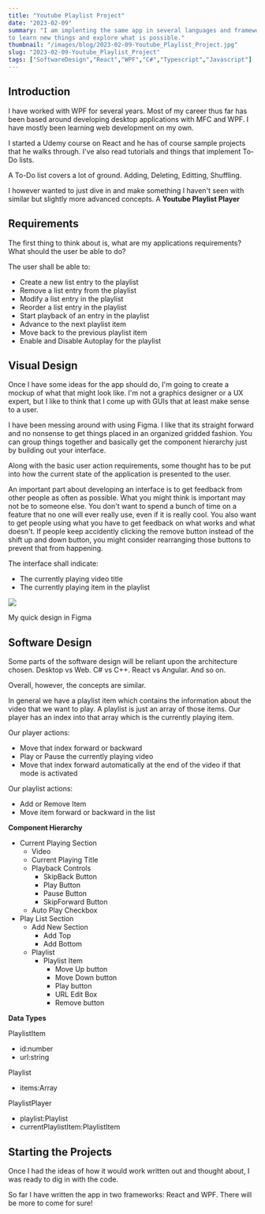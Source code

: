 ```yaml
---
title: "Youtube Playlist Project"
date: "2023-02-09"
summary: "I am implenting the same app in several languages and frameworks (Desktop and Web)
to learn new things and explore what is possible."
thumbnail: "/images/blog/2023-02-09-Youtube_Playlist_Project.jpg"
slug: "2023-02-09-Youtube_Playlist_Project"
tags: ["SoftwareDesign","React","WPF","C#","Typescript","Javascript"]
---
```

## Introduction
I have worked with WPF for several years. Most of my career thus far has been based around developing desktop applications with MFC and WPF. I have mostly been learning web development on my own.

I started a Udemy course on React and he has of course sample projects that he walks through. I've also read tutorials and things that implement To-Do lists.

A To-Do list covers a lot of ground. Adding, Deleting, Editting, Shuffling.

I however wanted to just dive in and make something I haven't seen with similar but slightly more advanced concepts. A **Youtube Playlist Player**

## Requirements

The first thing to think about is, what are my applications requirements? What should the user be able to do?

The user shall be able to:

- Create a new list entry to the playlist
- Remove a list entry from the playlist
- Modify a list entry in the playlist
- Reorder a list entry in the playlist
- Start playback of an entry in the playlist
- Advance to the next playlist item
- Move back to the previous playlist item
- Enable and Disable Autoplay for the playlist

## Visual Design
Once I have some ideas for the app should do, I'm going to create a mockup of what that might look like. I'm not a graphics designer or a UX expert, but I like to think that I come up with GUIs that at least make sense to a user.  

I have been messing around with using Figma. I like that its straight forward and no nonsense to get things placed in an organized gridded fashion. You can group things together and basically get the component hierarchy just by building out your interface. 

Along with the basic user action requirements, some thought has to be put into how the current state of the application is presented to the user. 

An important part about developing an interface is to get feedback from other people as often as possible. What you might think is important may not be to someone else. You don't want to spend a bunch of time on a feature that no one will ever really use, even if it is really cool. You also want to get people using what you have to get feedback on what works and what doesn't. If people keep accidently clicking the remove button instead of the shift up and down button, you might consider rearranging those buttons to prevent that from happening. 

The interface shall indicate:

- The currently playing video title
- The currently playing item in the playlist

<p class="blog-img center lg">
    <img src="/images/blog/figma_playlist_mock.png">
    <div class="center">My quick design in Figma</div>
</p>

## Software Design
Some parts of the software design will be reliant upon the architecture chosen. Desktop vs Web. C# vs C++. React vs Angular. And so on.

Overall, however, the concepts are similar.

In general we have a playlist item which contains the information about the video that we want to play. A playlist is just an array of those items. Our player has an index into that array which is the currently playing item. 

Our player actions:

- Move that index forward or backward
- Play or Pause the currently playing video
- Move that index forward automatically at the end of the video if that mode is activated 

Our playlist actions:

- Add or Remove Item
- Move item forward or backward in the list

**Component Hierarchy**

- Current Playing Section
    - Video
    - Current Playing Title
    - Playback Controls
        - SkipBack Button
        - Play Button
        - Pause Button
        - SkipForward Button
    - Auto Play Checkbox 
- Play List Section
    - Add New Section
        - Add Top
        - Add Bottom
    - Playlist
        - Playlist Item
            - Move Up button
            - Move Down button
            - Play button
            - URL Edit Box
            - Remove button

**Data Types**

PlaylistItem

- id:number
- url:string 

Playlist

- items:Array<PlaylistItem> 

PlaylistPlayer 

- playlist:Playlist 
- currentPlaylistItem:PlaylistItem

## Starting the Projects
Once I had the ideas of how it would work written out and thought about, I was ready to dig in with the code.

So far I have written the app in two frameworks: React and WPF. There will be more to come for sure!
